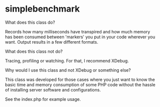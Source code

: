 simplebenchmark
===============

What does this class do?

Records how many milliseconds have transpired and how much memory has been consumed between 'markers' you put in your code wherever you want.
Output results in a few different formats.

What does this class not do?

Tracing, profiling or watching. For that, I recommend XDebug.

Why would I use this class and not XDebug or something else?

This class was developed for those cases where you just want to know the basic time and memory consumption of some PHP code
without the hassle of installing server software and configurations.

See the index.php for example usage.
